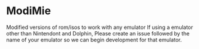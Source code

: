 # ModiMie
Modified versions of rom/isos to work with any emulator
If using a emulator other than Nintendont and Dolphin, Please create an issue followed by the name of your emulator so we can begin development for that emulator.
